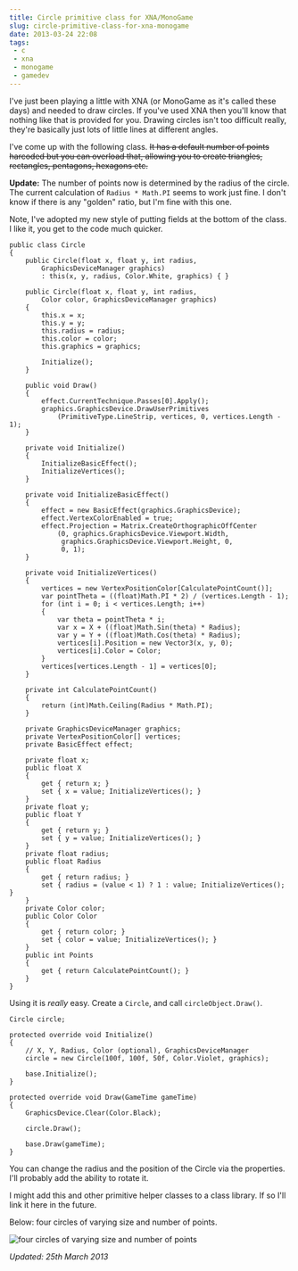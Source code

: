 ---title: Circle primitive class for XNA/MonoGameslug: circle-primitive-class-for-xna-monogamedate: 2013-03-24 22:08tags:  - c - xna - monogame - gamedev---I've just been playing a little with XNA (or MonoGame as it's called these days) and needed to draw circles. If you've used XNA then you'll know that nothing like that is provided for you. Drawing circles isn't too difficult really, they're basically just lots of little lines at different angles.

I've come up with the following class. <del>It has a default number of points harcoded but you can overload that, allowing you to create triangles, rectangles, pentagons, hexagons etc.</del>

**Update:** The number of points now is determined by the radius of the circle. The current calculation of `Radius * Math.PI` seems to work just fine. I don't know if there is any "golden" ratio, but I'm fine with this one.

Note, I've adopted my new style of putting fields at the bottom of the class. I like it, you get to the code much quicker.

    public class Circle
    {        
        public Circle(float x, float y, int radius, 
            GraphicsDeviceManager graphics)
            : this(x, y, radius, Color.White, graphics) { }

        public Circle(float x, float y, int radius, 
            Color color, GraphicsDeviceManager graphics)            
        {
            this.x = x; 
            this.y = y; 
            this.radius = radius; 
            this.color = color;            
            this.graphics = graphics;

            Initialize();
        }

        public void Draw()
        {
            effect.CurrentTechnique.Passes[0].Apply();
            graphics.GraphicsDevice.DrawUserPrimitives
                (PrimitiveType.LineStrip, vertices, 0, vertices.Length - 1);
        }        

        private void Initialize()
        {
            InitializeBasicEffect();
            InitializeVertices();
        }

        private void InitializeBasicEffect()
        {
            effect = new BasicEffect(graphics.GraphicsDevice);
            effect.VertexColorEnabled = true;
            effect.Projection = Matrix.CreateOrthographicOffCenter
                (0, graphics.GraphicsDevice.Viewport.Width,
                 graphics.GraphicsDevice.Viewport.Height, 0,
                 0, 1);
        }

        private void InitializeVertices()
        {
            vertices = new VertexPositionColor[CalculatePointCount()];
            var pointTheta = ((float)Math.PI * 2) / (vertices.Length - 1);
            for (int i = 0; i < vertices.Length; i++)
            {
                var theta = pointTheta * i;
                var x = X + ((float)Math.Sin(theta) * Radius);
                var y = Y + ((float)Math.Cos(theta) * Radius);
                vertices[i].Position = new Vector3(x, y, 0);
                vertices[i].Color = Color;
            }
            vertices[vertices.Length - 1] = vertices[0];
        }

        private int CalculatePointCount()
        {            
            return (int)Math.Ceiling(Radius * Math.PI);
        }

        private GraphicsDeviceManager graphics;
        private VertexPositionColor[] vertices;
        private BasicEffect effect;

        private float x;
        public float X
        {
            get { return x; }
            set { x = value; InitializeVertices(); }            
        }
        private float y;
        public float Y
        {
            get { return y; }
            set { y = value; InitializeVertices(); }
        }
        private float radius;
        public float Radius
        {
            get { return radius; }
            set { radius = (value < 1) ? 1 : value; InitializeVertices(); }
        }
        private Color color;
        public Color Color
        {
            get { return color; }
            set { color = value; InitializeVertices(); }
        }
        public int Points
        {
            get { return CalculatePointCount(); }
        }        
    }

Using it is *really* easy. Create a `Circle`, and call `circleObject.Draw()`. 

    Circle circle;

    protected override void Initialize()
    {
        // X, Y, Radius, Color (optional), GraphicsDeviceManager
        circle = new Circle(100f, 100f, 50f, Color.Violet, graphics);

        base.Initialize();
    }

    protected override void Draw(GameTime gameTime)
    {
        GraphicsDevice.Clear(Color.Black);

        circle.Draw();

        base.Draw(gameTime);
    }

You can change the radius and the position of the Circle via the properties. I'll probably add the ability to rotate it.

I might add this and other primitive helper classes to a class library. If so I'll link it here in the future.

Below: four circles of varying size and number of points.

![four circles of varying size and number of points](http://i.imgur.com/XdgKFkN.jpg)

*Updated: 25th March 2013*